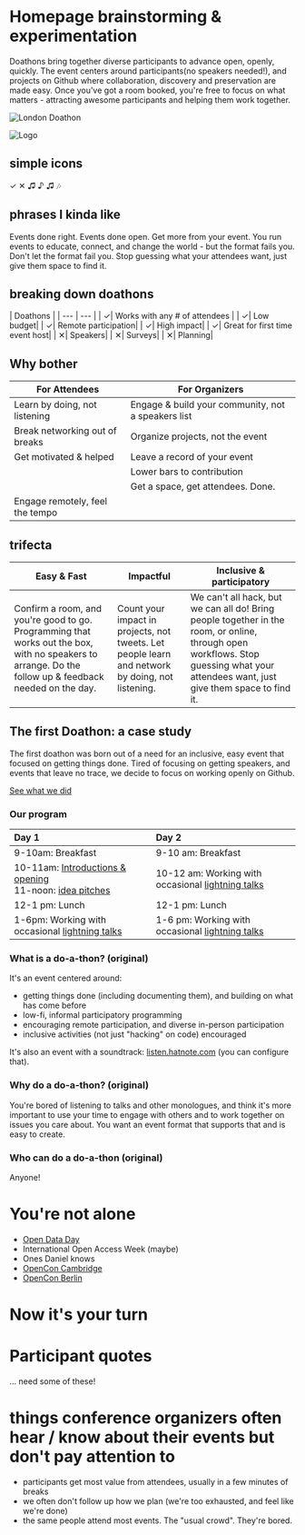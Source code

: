# Homepage brainstorming & experimentation

Doathons bring together diverse participants to advance open, openly, quickly. The event centers around participants(no speakers needed!), and projects on Github where collaboration, discovery and preservation are made easy. Once you've got a room booked, you're free to focus on what matters - attracting awesome participants and helping them work together.

![London Doathon](https://github.com/sparcopen/do-a-doathon/blob/master/assets/doathon_london.jpg?raw=true)

![Logo](https://github.com/sparcopen/do-a-doathon/blob/master/favicon.ico?raw=true)

## simple icons

&#10003;
&#10005;
&#9835;
&#9834;
&#9835;
&#127926;

## phrases I kinda like

Events done right.
Events done open.
Get more from your event.
You run events to educate, connect, and change the world - but the format fails you.
Don't let the format fail you.
Stop guessing what your attendees want, just give them space to find it.

## breaking down doathons

| Doathons |
| --- | --- |
| &#10003;| Works with any # of attendees |
| &#10003;| Low budget|
| &#10003;| Remote participation|
| &#10003;| High impact|
| &#10003;| Great for first time event host|
| &#10005;| Speakers|
| &#10005;| Surveys|
| &#10005;| Planning|

## Why bother

| For Attendees  | For Organizers  |
|---|---|
| Learn by doing, not listening  | Engage & build your community, not a speakers list  |
| Break networking out of breaks  | Organize projects, not the event |
| Get motivated & helped | Leave a record of your event |
| | Lower bars to contribution |
| | Get a space, get attendees. Done. |
| Engage remotely, feel the tempo |  |

## trifecta

| Easy & Fast | Impactful | Inclusive & participatory |
| --- | --- | --- |
| Confirm a room, and you're good to go. Programming that works out the box, with no speakers to arrange. Do the follow up & feedback needed on the day. | Count your impact in projects, not tweets. Let people learn and network by doing, not listening. | We can't all hack, but we can all do! Bring people together in the room, or online, through open workflows. Stop guessing what your attendees want, just give them space to find it. |

## The first Doathon: a case study

The first doathon was born out of a need for an inclusive, easy event that focused on getting things done. Tired of focusing on getting speakers, and events that leave no trace, we decide to focus on working openly on Github.

[See what we did](https://github.com/sparcopen/Open-Research-doathon/issues)

### Our program

| Day 1 | Day 2 |
| :--- | :--- |
| 9-10am: Breakfast | 9-10 am: Breakfast |
| 10-11am: [Introductions & opening](https://github.com/sparcopen/open-research-doathon/issues/19) <br> 11-noon: [idea pitches](https://github.com/sparcopen/Open-Research-doathon/issues?utf8=%E2%9C%93&q=is%3Aissue%20is%3Aopen%20label%3Alightning-talks%20label%3Aidea) | 10-12 am: Working with occasional [lightning talks](https://github.com/sparcopen/open-research-doathon/labels/lightning-talks) |
| 12-1 pm: Lunch | 12-1 pm: Lunch |
| 1-6pm: Working with occasional [lightning talks](https://github.com/sparcopen/open-research-doathon/labels/lightning-talks)| 1-6 pm: Working with occasional [lightning talks](https://github.com/sparcopen/open-research-doathon/labels/lightning-talks)

### What is a do-a-thon? (original)

It's an event centered around:
* getting things done (including documenting them), and building on what has come before
* low-fi, informal participatory programming
* encouraging remote participation, and diverse in-person participation
* inclusive activities (not just "hacking" on code) encouraged

It's also an event with a soundtrack: [listen.hatnote.com](http://listen.hatnote.com/#en,fa,ar,sa,es,de,ru,jp,zh,ko) (you can configure that).

### Why do a do-a-thon? (original)

You're bored of listening to talks and other monologues, and think it's more important to use your time to engage with others and to work together on issues you care about. You want an event format that supports that and is easy to create.

### Who can do a do-a-thon (original)

Anyone!

# You're not alone

* [Open Data Day](https://github.com/sparcopen/Open-Research-doathon)
* International Open Access Week (maybe)
* Ones Daniel knows
* [OpenCon Cambridge](https://github.com/OpenConCam/OpenConCam/issues/15)
* [OpenCon Berlin](http://www.opencon2017.org/opencon_2017_to_be_held_in_berlin_germany_on_november_11_13)
<!-- * [Add your event](link to a guide explaining how) -->

# Now it's your turn

# Participant quotes

... need some of these!

# things conference organizers often hear / know about their events but don't pay attention to

* participants get most value from attendees, usually in a few minutes of breaks
* we often don't follow up how we plan (we're too exhausted, and feel like we're done)
* the same people attend most events. The "usual crowd". They're bored.
